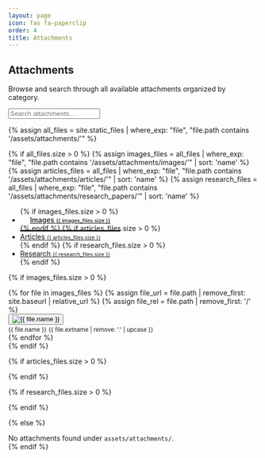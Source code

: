 ```yaml
---
layout: page
icon: fas fa-paperclip
order: 4
title: Attachments
---
```


## Attachments

Browse and search through all available attachments organized by category.

<div class="search-wrapper mb-4">
  <input id="attachment-search" type="search" placeholder="Search attachments..." class="form-control" />
</div>

{% assign all_files = site.static_files | where_exp: "file", "file.path contains '/assets/attachments/'" %}

{% if all_files.size > 0 %}
{% assign images_files = all_files | where_exp: "file", "file.path contains '/assets/attachments/images/'" | sort: 'name' %}
{% assign articles_files = all_files | where_exp: "file", "file.path contains '/assets/attachments/articles/'" | sort: 'name' %}
{% assign research_files = all_files | where_exp: "file", "file.path contains '/assets/attachments/research_papers/'" | sort: 'name' %}

<!-- Horizontal Tab Navigation -->
<div class="attachment-tabs mb-4">
  <ul class="nav nav-tabs" id="attachmentTabs" role="tablist">
    {% if images_files.size > 0 %}
    <li class="nav-item" role="presentation">
      <a class="nav-link active" id="images-tab" href="#images-content" role="tab" aria-controls="images-content" aria-selected="true">
        <i class="fas fa-image mr-2"></i>Images <span class="badge badge-secondary ml-1">{{ images_files.size }}</span>
      </a>
    </li>
    {% endif %}
    {% if articles_files.size > 0 %}
    <li class="nav-item" role="presentation">
      <a class="nav-link{% unless images_files.size > 0 %} active{% endunless %}" id="articles-tab" href="#articles-content" role="tab" aria-controls="articles-content" aria-selected="{% if images_files.size > 0 %}false{% else %}true{% endif %}">
        <i class="fas fa-file-alt mr-2"></i>Articles <span class="badge badge-secondary ml-1">{{ articles_files.size }}</span>
      </a>
    </li>
    {% endif %}
    {% if research_files.size > 0 %}
    <li class="nav-item" role="presentation">
      <a class="nav-link{% unless images_files.size > 0 or articles_files.size > 0 %} active{% endunless %}" id="research-tab" href="#research-content" role="tab" aria-controls="research-content" aria-selected="{% unless images_files.size > 0 or articles_files.size > 0 %}true{% else %}false{% endunless %}">
        <i class="fas fa-graduation-cap mr-2"></i>Research <span class="badge badge-secondary ml-1">{{ research_files.size }}</span>
      </a>
    </li>
    {% endif %}
  </ul>
</div>

<!-- Tab Content -->
<div class="tab-content" id="attachmentTabContent">
  
  {% if images_files.size > 0 %}
  <!-- Images Tab -->
  <div class="tab-pane fade show active" id="images-content" role="tabpanel" aria-labelledby="images-tab">
    <div class="row" id="images-grid">
      {% for file in images_files %}
      {% assign file_url = file.path | remove_first: site.baseurl | relative_url %}
      {% assign file_rel = file.path | remove_first: '/' %}
      <div class="col-sm-6 col-md-4 col-lg-3 mb-3">
        <div class="card attachment-item" data-search="images {{ file.name }} {{ file.extname }}" data-category="images">
          <div class="card-body p-2">
            <div class="text-center mb-2">
              <button type="button" class="btn p-0 border-0 bg-transparent" onclick="showImageModal('{{ file_rel }}', '{{ file.name }}', event)">
                <img src="{{ file_rel }}" alt="{{ file.name }}" class="img-fluid rounded attachment-thumbnail" style="max-height: 120px; object-fit: cover; cursor: pointer;" loading="lazy" />
              </button>
            </div>
            <div class="text-center">
              <small class="text-muted d-block text-truncate" title="{{ file.name }}">{{ file.name }}</small>
              <small class="text-muted">{{ file.extname | remove: '.' | upcase }}</small>
            </div>
          </div>
        </div>
      </div>
      {% endfor %}
    </div>
  </div>
  {% endif %}

  {% if articles_files.size > 0 %}
  <!-- Articles Tab -->
  <div class="tab-pane fade{% unless images_files.size > 0 %} show active{% endunless %}" id="articles-content" role="tabpanel" aria-labelledby="articles-tab">
    <div class="list-group" id="articles-list">
      {% for file in articles_files %}
      {% assign file_url = file.path | remove_first: site.baseurl | relative_url %}
      <div class="list-group-item attachment-item" data-search="articles {{ file.name }} {{ file.extname }}" data-category="articles">
        <div class="d-flex align-items-center">
          <i class="fas fa-file-pdf text-danger mr-3" style="font-size: 1.5rem;"></i>
          <div class="flex-grow-1">
            <h6 class="mb-1">
              <button type="button" class="btn btn-link text-decoration-none p-0" onclick="showPdfModal('{{ file_url }}', '{{ file.name }}', event)">{{ file.name }}</button>
            </h6>
            <small class="text-muted">{{ file.extname | remove: '.' | upcase }} file</small>
          </div>
          <div class="btn-group" role="group">
            <button type="button" class="btn btn-sm btn-outline-primary" onclick="showPdfModal('{{ file_url }}', '{{ file.name }}', event)">
              <i class="fas fa-eye mr-1"></i>Preview
            </button>
            <a href="{{ file_url }}" target="_blank" class="btn btn-sm btn-outline-secondary">
              <i class="fas fa-download mr-1"></i>Download
            </a>
          </div>
        </div>
      </div>
      {% endfor %}
    </div>
  </div>
  {% endif %}

  {% if research_files.size > 0 %}
  <!-- Research Papers Tab -->
  <div class="tab-pane fade{% unless images_files.size > 0 or articles_files.size > 0 %} show active{% endunless %}" id="research-content" role="tabpanel" aria-labelledby="research-tab">
    <div class="list-group" id="research-list">
      {% for file in research_files %}
      {% assign file_url = file.path | remove_first: site.baseurl | relative_url %}
      <div class="list-group-item attachment-item" data-search="research {{ file.name }} {{ file.extname }}" data-category="research">
        <div class="d-flex align-items-center">
          <i class="fas fa-file-pdf text-success mr-3" style="font-size: 1.5rem;"></i>
          <div class="flex-grow-1">
            <h6 class="mb-1">
              <button type="button" class="btn btn-link text-decoration-none p-0" onclick="showPdfModal('{{ file_url }}', '{{ file.name }}', event)">{{ file.name }}</button>
            </h6>
            <small class="text-muted">{{ file.extname | remove: '.' | upcase }} file</small>
          </div>
          <div class="btn-group" role="group">
            <button type="button" class="btn btn-sm btn-outline-success" onclick="showPdfModal('{{ file_url }}', '{{ file.name }}', event)">
              <i class="fas fa-eye mr-1"></i>Preview
            </button>
            <a href="{{ file_url }}" target="_blank" class="btn btn-sm btn-outline-secondary">
              <i class="fas fa-download mr-1"></i>Download
            </a>
          </div>
        </div>
      </div>
      {% endfor %}
    </div>
  </div>
  {% endif %}

</div>

{% else %}
<div class="alert alert-info" role="alert">
  <i class="fas fa-info-circle mr-2"></i>
  No attachments found under <code>assets/attachments/</code>.
</div>
{% endif %}

<!-- Image Modal -->
<div class="modal fade" id="imageModal" tabindex="-1" aria-labelledby="imageModalLabel" aria-hidden="true" style="display: none;">
  <div class="modal-dialog modal-lg modal-dialog-centered">
    <div class="modal-content">
      <div class="modal-header">
        <h5 class="modal-title" id="imageModalLabel">Image Preview</h5>
        <button type="button" class="close" data-dismiss="modal" aria-label="Close">
          <span aria-hidden="true">&times;</span>
        </button>
      </div>
      <div class="modal-body text-center">
        <div id="modalImage" class="img-fluid"></div>
      </div>
      <div class="modal-footer">
        <button id="modalImageDownload" type="button" class="btn btn-primary">
          <i class="fas fa-download mr-1"></i>Download
        </button>
        <button type="button" class="btn btn-secondary" data-dismiss="modal">Close</button>
      </div>
    </div>
  </div>
</div>

<!-- PDF Modal -->
<div class="modal fade" id="pdfModal" tabindex="-1" aria-labelledby="pdfModalLabel" aria-hidden="true" style="display: none;">
  <div class="modal-dialog modal-xl modal-dialog-centered">
    <div class="modal-content">
      <div class="modal-header">
        <h5 class="modal-title" id="pdfModalLabel">PDF Preview</h5>
        <button type="button" class="close" data-dismiss="modal" aria-label="Close">
          <span aria-hidden="true">&times;</span>
        </button>
      </div>
              <div class="modal-body p-1" style="height: 70vh;">
          <object id="modalPdf" data="" width="100%" height="100%" type="application/pdf" style="min-height: 500px;">
            <div class="p-4 text-center">
              <i class="fas fa-file-pdf text-muted mb-3" style="font-size: 3rem;"></i>
              <p class="mb-3">PDF preview unavailable in this browser.</p>
              <button id="pdfFallbackLink" type="button" class="btn btn-primary">
                <i class="fas fa-external-link-alt mr-2"></i>Open PDF in New Tab
              </button>
            </div>
          </object>
        </div>
      <div class="modal-footer">
        <button id="modalPdfDownload" type="button" class="btn btn-primary">
          <i class="fas fa-external-link-alt mr-1"></i>Open in New Tab
        </button>
        <button type="button" class="btn btn-secondary" data-dismiss="modal">Close</button>
      </div>
    </div>
  </div>
</div>

<style>
#attachmentTabContent > .tab-pane { display: none !important; }
#attachmentTabContent > .tab-pane.active.show { display: block !important; }
.attachment-tabs .nav-tabs {
  border-bottom: 2px solid var(--border-color);
}

.attachment-tabs .nav-link {
  border: none;
  border-bottom: 3px solid transparent;
  color: var(--text-muted-color);
  font-weight: 500;
  padding: 12px 20px;
}

.attachment-tabs .nav-link.active {
  background-color: transparent;
  border-bottom-color: var(--link-color);
  color: var(--text-color);
}

.attachment-tabs .nav-link:hover {
  background-color: var(--card-bg);
  border-color: transparent;
  color: var(--text-color);
}

.attachment-tabs .badge {
  background-color: var(--text-muted-color);
  font-size: 0.75em;
}

.attachment-thumbnail:hover {
  transform: scale(1.05);
  transition: transform 0.2s ease;
}

.list-group-item:hover {
  background-color: var(--card-bg);
}

@media (max-width: 768px) {
  .attachment-tabs .nav-link {
    padding: 8px 12px;
    font-size: 0.9em;
  }
  
  .btn-group .btn {
    font-size: 0.8em;
    padding: 0.25rem 0.5rem;
  }
}
</style>

<script>
document.addEventListener('DOMContentLoaded', function() {
  // Search functionality
  const searchInput = document.getElementById('attachment-search');

  // Undo theme auto-wrap for modal image (prevents bogus anchors in HTML checks)
  // Ensure modal image container has no auto-wrapped anchor
  (function sanitizeModalImageContainer(){
    var el = document.getElementById('modalImage');
    if (!el) return;
    if (el.tagName && el.tagName.toLowerCase() === 'a') {
      var href = el.getAttribute('href') || '';
      if (!href || href === '/posts/src') {
        var div = document.createElement('div');
        div.id = 'modalImage';
        div.className = 'img-fluid';
        el.replaceWith(div);
      }
    }
  })();
  
  // Vanilla JS tab switching (no Bootstrap JS dependency)
  (function initTabs() {
    console.log('Initializing tabs...');
    var tabLinks = Array.prototype.slice.call(document.querySelectorAll('#attachmentTabs a.nav-link'));
    var panes = Array.prototype.slice.call(document.querySelectorAll('#attachmentTabContent .tab-pane'));
    console.log('Found', tabLinks.length, 'tab links and', panes.length, 'panes');
    if (tabLinks.length === 0 || panes.length === 0) {
      console.log('No tabs found, exiting');
      return;
    }

    function showPane(targetSelector) {
      var targetPane = targetSelector ? document.querySelector(targetSelector) : null;
      if (!targetPane) return;
      panes.forEach(function(p) {
        p.classList.remove('active', 'show');
      });
      targetPane.classList.add('active', 'show');
    }

    function setActiveLink(link) {
      tabLinks.forEach(function(l){
        l.classList.remove('active');
        l.setAttribute('aria-selected', 'false');
      });
      link.classList.add('active');
      link.setAttribute('aria-selected', 'true');
    }

    function activateByHash() {
      var h = window.location.hash;
      if (!h) return false;
      var link = tabLinks.find(function(l){ return l.getAttribute('href') === h; });
      if (!link) return false;
      setActiveLink(link);
      showPane(h);
      return true;
    }

    // Initialize display state based on active tab or default to first
    var activeLink = tabLinks.find(function(l){ return l.classList.contains('active'); }) || tabLinks[0];
    tabLinks.forEach(function(l){
      if (l === activeLink) {
        l.classList.add('active');
        l.setAttribute('aria-selected', 'true');
      } else {
        l.classList.remove('active');
        l.setAttribute('aria-selected', 'false');
      }
    });
    // Ensure exactly one pane is visible on load (honor hash if present)
    panes.forEach(function(p){ p.classList.remove('active','show'); });
    if (!activateByHash()) {
      showPane(activeLink ? activeLink.getAttribute('href') : panes[0] ? '#' + panes[0].id : null);
    }

    // Click handlers
    tabLinks.forEach(function(link) {
      link.addEventListener('click', function(e) {
        console.log('Tab clicked:', link.getAttribute('href'));
        e.preventDefault();
        e.stopPropagation();
        setActiveLink(link);
        var target = link.getAttribute('href');
        // Update the hash without scrolling
        if (history && history.replaceState) {
          history.replaceState(null, '', target);
        } else {
          window.location.hash = target;
        }
        showPane(target);
        console.log('Tab switch complete');
      });
    });

    // React to external hash navigation
    window.addEventListener('hashchange', activateByHash);
  })();
  
  function updateResults() {
    const raw = searchInput.value || '';
    const items = document.querySelectorAll('.attachment-item');

    // Helper: normalize text (case, underscores, hyphens, punctuation, diacritics)
    function normalizeText(s) {
      if (!s) return '';
      try { s = s.normalize('NFD').replace(/[\u0300-\u036f]/g, ''); } catch(e) {}
      return s.toLowerCase()
        .replace(/[_-]+/g, ' ')
        .replace(/[^a-z0-9\s]/g, ' ')
        .replace(/\s+/g, ' ')
        .trim();
    }

    // Tokenize into words
    function tokenize(s) {
      const n = normalizeText(s);
      return n ? n.split(' ').filter(Boolean) : [];
    }

    // Fast edit-distance <= 1 checker
    function editDistanceLTE1(a, b) {
      if (a === b) return true;
      const la = a.length, lb = b.length;
      if (Math.abs(la - lb) > 1) return false;
      let i = 0, j = 0, edits = 0;
      while (i < la && j < lb) {
        if (a[i] === b[j]) { i++; j++; continue; }
        edits++; if (edits > 1) return false;
        if (la > lb) i++; else if (lb > la) j++; else { i++; j++; }
      }
      if ((la - i) + (lb - j) > 0) edits++;
      return edits <= 1;
    }

    function isFuzzyMatch(hayWord, qWord) {
      if (!qWord) return true;
      if (hayWord.indexOf(qWord) !== -1) return true;
      if (qWord.length >= 3 && qWord.indexOf(hayWord) !== -1) return true;
      return editDistanceLTE1(hayWord, qWord);
    }

    function matches(hay, queryRaw) {
      const qTokens = tokenize(queryRaw);
      if (qTokens.length === 0) return true;
      const hTokens = tokenize(hay);
      if (hTokens.length === 0) return false;
      return qTokens.every(function(qt) {
        return hTokens.some(function(hw) { return isFuzzyMatch(hw, qt); });
      });
    }

    items.forEach(function(item) {
      const hay = item.getAttribute('data-search') || '';
      const visible = matches(hay, raw);
      item.style.display = visible ? '' : 'none';
    });

    // Update tab badges with visible counts
    updateTabBadges(raw);
  }
  
  function updateTabBadges(query) {
    const categories = ['images', 'articles', 'research'];
    
    categories.forEach(function(category) {
      const tab = document.getElementById(category + '-tab');
      if (!tab) return;
      
      const items = document.querySelectorAll('.attachment-item[data-category="' + category + '"]');
      let visibleCount = 0;
      
      items.forEach(function(item) {
        if (item.style.display !== 'none') {
          visibleCount++;
        }
      });
      
      const badge = tab.querySelector('.badge');
      if (badge) {
        const totalCount = items.length;
        badge.textContent = query ? visibleCount + '/' + totalCount : totalCount;
        badge.style.opacity = query && visibleCount === 0 ? '0.5' : '1';
      }
    });
  }
  
  if (searchInput) {
    searchInput.addEventListener('input', updateResults);
  }
  
  // Modal functions - make them global
  window.showImageModal = function(src, name, ev) {
    const modal = document.getElementById('imageModal');
    const modalImage = document.getElementById('modalImage');
    const modalLabel = document.getElementById('imageModalLabel');
    const modalDownload = document.getElementById('modalImageDownload');
    
    if (modalImage) {
      modalImage.innerHTML = '';
      var imgEl = document.createElement('img');
      imgEl.src = src;
      imgEl.alt = name || '';
      imgEl.className = 'img-fluid';
      imgEl.loading = 'lazy';
      modalImage.appendChild(imgEl);
    }
    if (modalLabel) modalLabel.textContent = name;
    if (modalDownload) {
      modalDownload.onclick = function(){ window.open(src, '_blank'); };
    }
    // Show the modal (jQuery if available, else vanilla fallback)
    if (typeof $ !== 'undefined') {
      $('#imageModal').modal('show');
    } else {
      openModal('imageModal');
    }
    
    // Prevent default link behavior
    if (ev) ev.preventDefault();
  };
  
  window.showPdfModal = function(src, name, ev) {
    const modal = document.getElementById('pdfModal');
    const modalPdf = document.getElementById('modalPdf');
    const modalLabel = document.getElementById('pdfModalLabel');
    const modalDownload = document.getElementById('modalPdfDownload');
    const pdfFallbackLink = document.getElementById('pdfFallbackLink');
    
    console.log('Opening PDF:', src, 'Name:', name);
    
    // Set modal title and links
    if (modalLabel) modalLabel.textContent = name;
    if (modalDownload) {
      modalDownload.onclick = function(){ window.open(src, '_blank'); };
    }
    if (pdfFallbackLink) {
      pdfFallbackLink.onclick = function(){ window.open(src, '_blank'); };
    }
    
    // Set PDF source using object tag (like the working example)
    if (modalPdf) {
      modalPdf.setAttribute('data', src);
      console.log('Set PDF data attribute to:', src);
    }
    
    // Show the modal (jQuery if available, else vanilla fallback)
    if (typeof $ !== 'undefined') {
      $('#pdfModal').modal('show');
    } else {
      openModal('pdfModal');
    }
    
    // Prevent default link behavior
    if (ev) ev.preventDefault();
  };
});

// Vanilla modal fallback helpers (used when Bootstrap JS/jQuery isn't present)
function openModal(id) {
  var el = document.getElementById(id);
  if (!el) return;
  el.classList.add('show');
  el.style.display = 'block';
  el.removeAttribute('aria-hidden');
  document.body.classList.add('modal-open');
  // backdrop
  var existing = document.querySelector('.modal-backdrop[data-for="' + id + '"]');
  if (!existing) {
    var backdrop = document.createElement('div');
    backdrop.className = 'modal-backdrop fade show';
    backdrop.setAttribute('data-for', id);
    backdrop.addEventListener('click', function(){ closeModal(id); });
    document.body.appendChild(backdrop);
  }
}

function closeModal(id) {
  var el = document.getElementById(id);
  if (!el) return;
  el.classList.remove('show');
  el.style.display = 'none';
  el.setAttribute('aria-hidden', 'true');
  document.body.classList.remove('modal-open');
  var backdrop = document.querySelector('.modal-backdrop[data-for="' + id + '"]');
  if (backdrop && backdrop.parentNode) backdrop.parentNode.removeChild(backdrop);
}

// Wire up close buttons when Bootstrap JS isn't available
if (typeof $ === 'undefined') {
  document.addEventListener('click', function(e){
    var target = e.target;
    if (!target) return;
    // handle <button data-dismiss="modal"> and its child <span>
    var btn = target.closest('[data-dismiss="modal"]');
    if (btn) {
      var modal = btn.closest('.modal');
      if (modal && modal.id) {
        e.preventDefault();
        closeModal(modal.id);
      }
    }
  });
}
</script>
